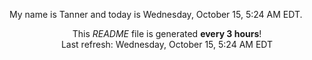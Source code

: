 My name is Tanner and today is Wednesday, October 15, 5:24 AM EDT.

<p align="center">This <i>README</i> file is generated <b>every 3 hours</b>!</br>Last refresh: Wednesday, October 15, 5:24 AM EDT<br /></p>
